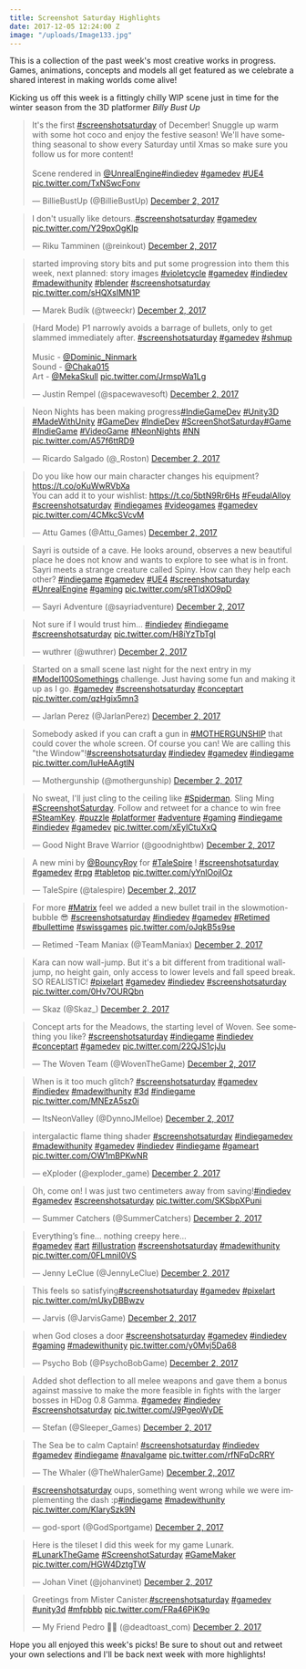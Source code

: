 ```yaml
---
title: Screenshot Saturday Highlights
date: 2017-12-05 12:24:00 Z
image: "/uploads/Image133.jpg"
---
```


This is a collection of the past week's most creative works in progress. Games, animations, concepts and models all get featured as we celebrate a shared interest in making worlds come alive! 

Kicking us off this week is a fittingly chilly WIP scene just in time for the winter season from the 3D platformer *Billy Bust Up*

<blockquote class="twitter-tweet" data-lang="en"><p lang="en" dir="ltr">It&#39;s the first <a href="https://twitter.com/hashtag/screenshotsaturday?src=hash&amp;ref_src=twsrc%5Etfw">#screenshotsaturday</a> of December! Snuggle up warm with some hot coco and enjoy the festive season! We&#39;ll have something seasonal to show every Saturday until Xmas so make sure you follow us for more content! <br><br>Scene rendered in <a href="https://twitter.com/UnrealEngine?ref_src=twsrc%5Etfw">@UnrealEngine</a><a href="https://twitter.com/hashtag/indiedev?src=hash&amp;ref_src=twsrc%5Etfw">#indiedev</a> <a href="https://twitter.com/hashtag/gamedev?src=hash&amp;ref_src=twsrc%5Etfw">#gamedev</a> <a href="https://twitter.com/hashtag/UE4?src=hash&amp;ref_src=twsrc%5Etfw">#UE4</a> <a href="https://t.co/TxNSwcFonv">pic.twitter.com/TxNSwcFonv</a></p>&mdash; BillieBustUp (@BillieBustUp) <a href="https://twitter.com/BillieBustUp/status/937001032403562496?ref_src=twsrc%5Etfw">December 2, 2017</a></blockquote>
<script async src="https://platform.twitter.com/widgets.js" charset="utf-8"></script>

<blockquote class="twitter-tweet" data-lang="en"><p lang="en" dir="ltr">I don&#39;t usually like detours..<a href="https://twitter.com/hashtag/screenshotsaturday?src=hash&amp;ref_src=twsrc%5Etfw">#screenshotsaturday</a> <a href="https://twitter.com/hashtag/gamedev?src=hash&amp;ref_src=twsrc%5Etfw">#gamedev</a> <a href="https://t.co/Y29pxOgKlp">pic.twitter.com/Y29pxOgKlp</a></p>&mdash; Riku Tamminen (@reinkout) <a href="https://twitter.com/reinkout/status/937068151128428545?ref_src=twsrc%5Etfw">December 2, 2017</a></blockquote>
<script async src="https://platform.twitter.com/widgets.js" charset="utf-8"></script>

<blockquote class="twitter-tweet" data-lang="en"><p lang="en" dir="ltr">started improving story bits and put some progression into them this week, next planned: story images <a href="https://twitter.com/hashtag/violetcycle?src=hash&amp;ref_src=twsrc%5Etfw">#violetcycle</a> <a href="https://twitter.com/hashtag/gamedev?src=hash&amp;ref_src=twsrc%5Etfw">#gamedev</a> <a href="https://twitter.com/hashtag/indiedev?src=hash&amp;ref_src=twsrc%5Etfw">#indiedev</a> <a href="https://twitter.com/hashtag/madewithunity?src=hash&amp;ref_src=twsrc%5Etfw">#madewithunity</a> <a href="https://twitter.com/hashtag/blender?src=hash&amp;ref_src=twsrc%5Etfw">#blender</a> <a href="https://twitter.com/hashtag/screenshotsaturday?src=hash&amp;ref_src=twsrc%5Etfw">#screenshotsaturday</a> <a href="https://t.co/sHQXsIMN1P">pic.twitter.com/sHQXsIMN1P</a></p>&mdash; Marek Budík (@tweeckr) <a href="https://twitter.com/tweeckr/status/937069059505565696?ref_src=twsrc%5Etfw">December 2, 2017</a></blockquote>
<script async src="https://platform.twitter.com/widgets.js" charset="utf-8"></script>

<blockquote class="twitter-tweet" data-lang="en"><p lang="en" dir="ltr">(Hard Mode) P1 narrowly avoids a barrage of bullets, only to get slammed immediately after. <a href="https://twitter.com/hashtag/screenshotsaturday?src=hash&amp;ref_src=twsrc%5Etfw">#screenshotsaturday</a> <a href="https://twitter.com/hashtag/gamedev?src=hash&amp;ref_src=twsrc%5Etfw">#gamedev</a> <a href="https://twitter.com/hashtag/shmup?src=hash&amp;ref_src=twsrc%5Etfw">#shmup</a><br><br>Music - <a href="https://twitter.com/Dominic_Ninmark?ref_src=twsrc%5Etfw">@Dominic_Ninmark</a> <br>Sound - <a href="https://twitter.com/Chaka015?ref_src=twsrc%5Etfw">@Chaka015</a> <br>Art - <a href="https://twitter.com/MekaSkull?ref_src=twsrc%5Etfw">@MekaSkull</a> <a href="https://t.co/JrmspWa1Lg">pic.twitter.com/JrmspWa1Lg</a></p>&mdash; Justin Rempel (@spacewavesoft) <a href="https://twitter.com/spacewavesoft/status/937034245783949312?ref_src=twsrc%5Etfw">December 2, 2017</a></blockquote>
<script async src="https://platform.twitter.com/widgets.js" charset="utf-8"></script>

<blockquote class="twitter-tweet" data-lang="en"><p lang="en" dir="ltr">Neon Nights has been making progress<a href="https://twitter.com/hashtag/IndieGameDev?src=hash&amp;ref_src=twsrc%5Etfw">#IndieGameDev</a> <a href="https://twitter.com/hashtag/Unity3D?src=hash&amp;ref_src=twsrc%5Etfw">#Unity3D</a> <a href="https://twitter.com/hashtag/MadeWithUnity?src=hash&amp;ref_src=twsrc%5Etfw">#MadeWithUnity</a> <a href="https://twitter.com/hashtag/GameDev?src=hash&amp;ref_src=twsrc%5Etfw">#GameDev</a> <a href="https://twitter.com/hashtag/IndieDev?src=hash&amp;ref_src=twsrc%5Etfw">#IndieDev</a> <a href="https://twitter.com/hashtag/ScreenShotSaturday?src=hash&amp;ref_src=twsrc%5Etfw">#ScreenShotSaturday</a><a href="https://twitter.com/hashtag/Game?src=hash&amp;ref_src=twsrc%5Etfw">#Game</a> <a href="https://twitter.com/hashtag/IndieGame?src=hash&amp;ref_src=twsrc%5Etfw">#IndieGame</a> <a href="https://twitter.com/hashtag/VideoGame?src=hash&amp;ref_src=twsrc%5Etfw">#VideoGame</a>  <a href="https://twitter.com/hashtag/NeonNights?src=hash&amp;ref_src=twsrc%5Etfw">#NeonNights</a> <a href="https://twitter.com/hashtag/NN?src=hash&amp;ref_src=twsrc%5Etfw">#NN</a> <a href="https://t.co/A57f6ttRD9">pic.twitter.com/A57f6ttRD9</a></p>&mdash; Ricardo Salgado (@_Roston) <a href="https://twitter.com/_Roston/status/936829979232366592?ref_src=twsrc%5Etfw">December 2, 2017</a></blockquote>
<script async src="https://platform.twitter.com/widgets.js" charset="utf-8"></script>

<blockquote class="twitter-tweet" data-lang="en"><p lang="en" dir="ltr">Do you like how our main character changes his equipment?<a href="https://t.co/oKuWwRVbXa">https://t.co/oKuWwRVbXa</a> <br>You can add it to your wishlist: <a href="https://t.co/5btN9Rr6Hs">https://t.co/5btN9Rr6Hs</a> <a href="https://twitter.com/hashtag/FeudalAlloy?src=hash&amp;ref_src=twsrc%5Etfw">#FeudalAlloy</a> <a href="https://twitter.com/hashtag/screenshotsaturday?src=hash&amp;ref_src=twsrc%5Etfw">#screenshotsaturday</a> <a href="https://twitter.com/hashtag/indiegames?src=hash&amp;ref_src=twsrc%5Etfw">#indiegames</a> <a href="https://twitter.com/hashtag/videogames?src=hash&amp;ref_src=twsrc%5Etfw">#videogames</a> <a href="https://twitter.com/hashtag/gamedev?src=hash&amp;ref_src=twsrc%5Etfw">#gamedev</a> <a href="https://t.co/4CMkcSVcvM">pic.twitter.com/4CMkcSVcvM</a></p>&mdash; Attu Games (@Attu_Games) <a href="https://twitter.com/Attu_Games/status/936906102121283584?ref_src=twsrc%5Etfw">December 2, 2017</a></blockquote>
<script async src="https://platform.twitter.com/widgets.js" charset="utf-8"></script>

<blockquote class="twitter-tweet" data-lang="en"><p lang="en" dir="ltr">Sayri is outside of a cave. He looks around, observes a new beautiful place he does not know and wants to explore to see what is in front. Sayri meets a strange creature called Spiny. How can they help each other? <a href="https://twitter.com/hashtag/indiegame?src=hash&amp;ref_src=twsrc%5Etfw">#indiegame</a> <a href="https://twitter.com/hashtag/gamedev?src=hash&amp;ref_src=twsrc%5Etfw">#gamedev</a> <a href="https://twitter.com/hashtag/UE4?src=hash&amp;ref_src=twsrc%5Etfw">#UE4</a> <a href="https://twitter.com/hashtag/screenshotsaturday?src=hash&amp;ref_src=twsrc%5Etfw">#screenshotsaturday</a> <a href="https://twitter.com/hashtag/UnrealEngine?src=hash&amp;ref_src=twsrc%5Etfw">#UnrealEngine</a> <a href="https://twitter.com/hashtag/gaming?src=hash&amp;ref_src=twsrc%5Etfw">#gaming</a> <a href="https://t.co/sRTldXO9pD">pic.twitter.com/sRTldXO9pD</a></p>&mdash; Sayri Adventure (@sayriadventure) <a href="https://twitter.com/sayriadventure/status/937003342752083968?ref_src=twsrc%5Etfw">December 2, 2017</a></blockquote>
<script async src="https://platform.twitter.com/widgets.js" charset="utf-8"></script>

<blockquote class="twitter-tweet" data-lang="en"><p lang="en" dir="ltr">Not sure if I would trust him... <a href="https://twitter.com/hashtag/indiedev?src=hash&amp;ref_src=twsrc%5Etfw">#indiedev</a> <a href="https://twitter.com/hashtag/indiegame?src=hash&amp;ref_src=twsrc%5Etfw">#indiegame</a> <a href="https://twitter.com/hashtag/screenshotsaturday?src=hash&amp;ref_src=twsrc%5Etfw">#screenshotsaturday</a> <a href="https://t.co/H8iYzTbTgl">pic.twitter.com/H8iYzTbTgl</a></p>&mdash; wuthrer (@wuthrer) <a href="https://twitter.com/wuthrer/status/936913504748969984?ref_src=twsrc%5Etfw">December 2, 2017</a></blockquote>
<script async src="https://platform.twitter.com/widgets.js" charset="utf-8"></script>

<blockquote class="twitter-tweet" data-lang="en"><p lang="en" dir="ltr">Started on a small scene last night for the next entry in my <a href="https://twitter.com/hashtag/Model100Somethings?src=hash&amp;ref_src=twsrc%5Etfw">#Model100Somethings</a> challenge. Just having some fun and making it up as I go. <a href="https://twitter.com/hashtag/gamedev?src=hash&amp;ref_src=twsrc%5Etfw">#gamedev</a> <a href="https://twitter.com/hashtag/screenshotsaturday?src=hash&amp;ref_src=twsrc%5Etfw">#screenshotsaturday</a>  <a href="https://twitter.com/hashtag/conceptart?src=hash&amp;ref_src=twsrc%5Etfw">#conceptart</a> <a href="https://t.co/qzHgix5mn3">pic.twitter.com/qzHgix5mn3</a></p>&mdash; Jarlan Perez (@JarlanPerez) <a href="https://twitter.com/JarlanPerez/status/936988356222881792?ref_src=twsrc%5Etfw">December 2, 2017</a></blockquote>
<script async src="https://platform.twitter.com/widgets.js" charset="utf-8"></script>

<blockquote class="twitter-tweet" data-lang="en"><p lang="en" dir="ltr">Somebody asked if you can craft a gun in <a href="https://twitter.com/hashtag/MOTHERGUNSHIP?src=hash&amp;ref_src=twsrc%5Etfw">#MOTHERGUNSHIP</a> that could cover the whole screen. Of course you can! We are calling this &quot;the Window&quot;!<a href="https://twitter.com/hashtag/screenshotsaturday?src=hash&amp;ref_src=twsrc%5Etfw">#screenshotsaturday</a> <a href="https://twitter.com/hashtag/indiedev?src=hash&amp;ref_src=twsrc%5Etfw">#indiedev</a> <a href="https://twitter.com/hashtag/gamedev?src=hash&amp;ref_src=twsrc%5Etfw">#gamedev</a> <a href="https://twitter.com/hashtag/indiegame?src=hash&amp;ref_src=twsrc%5Etfw">#indiegame</a> <a href="https://t.co/luHeAAgtlN">pic.twitter.com/luHeAAgtlN</a></p>&mdash; Mothergunship (@mothergunship) <a href="https://twitter.com/mothergunship/status/937013999119601668?ref_src=twsrc%5Etfw">December 2, 2017</a></blockquote>
<script async src="https://platform.twitter.com/widgets.js" charset="utf-8"></script>

<blockquote class="twitter-tweet" data-lang="en"><p lang="en" dir="ltr">No sweat, I&#39;ll just cling to the ceiling like <a href="https://twitter.com/hashtag/Spiderman?src=hash&amp;ref_src=twsrc%5Etfw">#Spiderman</a>. Sling Ming <a href="https://twitter.com/hashtag/ScreenshotSaturday?src=hash&amp;ref_src=twsrc%5Etfw">#ScreenshotSaturday</a>. Follow and retweet for a chance to win free <a href="https://twitter.com/hashtag/SteamKey?src=hash&amp;ref_src=twsrc%5Etfw">#SteamKey</a>. <a href="https://twitter.com/hashtag/puzzle?src=hash&amp;ref_src=twsrc%5Etfw">#puzzle</a> <a href="https://twitter.com/hashtag/platformer?src=hash&amp;ref_src=twsrc%5Etfw">#platformer</a> <a href="https://twitter.com/hashtag/adventure?src=hash&amp;ref_src=twsrc%5Etfw">#adventure</a> <a href="https://twitter.com/hashtag/gaming?src=hash&amp;ref_src=twsrc%5Etfw">#gaming</a> <a href="https://twitter.com/hashtag/indiegame?src=hash&amp;ref_src=twsrc%5Etfw">#indiegame</a> <a href="https://twitter.com/hashtag/indiedev?src=hash&amp;ref_src=twsrc%5Etfw">#indiedev</a> <a href="https://twitter.com/hashtag/gamedev?src=hash&amp;ref_src=twsrc%5Etfw">#gamedev</a> <a href="https://t.co/xEylCtuXxQ">pic.twitter.com/xEylCtuXxQ</a></p>&mdash; Good Night Brave Warrior (@goodnightbw) <a href="https://twitter.com/goodnightbw/status/937026211401920513?ref_src=twsrc%5Etfw">December 2, 2017</a></blockquote>
<script async src="https://platform.twitter.com/widgets.js" charset="utf-8"></script>

<blockquote class="twitter-tweet" data-lang="en"><p lang="en" dir="ltr">A new mini by <a href="https://twitter.com/BouncyRoy?ref_src=twsrc%5Etfw">@BouncyRoy</a> for <a href="https://twitter.com/hashtag/TaleSpire?src=hash&amp;ref_src=twsrc%5Etfw">#TaleSpire</a> ! <a href="https://twitter.com/hashtag/screenshotsaturday?src=hash&amp;ref_src=twsrc%5Etfw">#screenshotsaturday</a> <a href="https://twitter.com/hashtag/gamedev?src=hash&amp;ref_src=twsrc%5Etfw">#gamedev</a> <a href="https://twitter.com/hashtag/rpg?src=hash&amp;ref_src=twsrc%5Etfw">#rpg</a> <a href="https://twitter.com/hashtag/tabletop?src=hash&amp;ref_src=twsrc%5Etfw">#tabletop</a> <a href="https://t.co/yYnlOojIOz">pic.twitter.com/yYnlOojIOz</a></p>&mdash; TaleSpire (@talespire) <a href="https://twitter.com/talespire/status/937023978803286016?ref_src=twsrc%5Etfw">December 2, 2017</a></blockquote>
<script async src="https://platform.twitter.com/widgets.js" charset="utf-8"></script>

<blockquote class="twitter-tweet" data-lang="en"><p lang="en" dir="ltr">For more <a href="https://twitter.com/hashtag/Matrix?src=hash&amp;ref_src=twsrc%5Etfw">#Matrix</a> feel we added a new bullet trail in the slowmotion-bubble 😎 <a href="https://twitter.com/hashtag/screenshotsaturday?src=hash&amp;ref_src=twsrc%5Etfw">#screenshotsaturday</a> <a href="https://twitter.com/hashtag/indiedev?src=hash&amp;ref_src=twsrc%5Etfw">#indiedev</a> <a href="https://twitter.com/hashtag/gamedev?src=hash&amp;ref_src=twsrc%5Etfw">#gamedev</a> <a href="https://twitter.com/hashtag/Retimed?src=hash&amp;ref_src=twsrc%5Etfw">#Retimed</a> <a href="https://twitter.com/hashtag/bullettime?src=hash&amp;ref_src=twsrc%5Etfw">#bullettime</a> <a href="https://twitter.com/hashtag/swissgames?src=hash&amp;ref_src=twsrc%5Etfw">#swissgames</a> <a href="https://t.co/oJqkB5s9se">pic.twitter.com/oJqkB5s9se</a></p>&mdash; Retimed -Team Maniax (@TeamManiax) <a href="https://twitter.com/TeamManiax/status/937025102734127104?ref_src=twsrc%5Etfw">December 2, 2017</a></blockquote>
<script async src="https://platform.twitter.com/widgets.js" charset="utf-8"></script>

<blockquote class="twitter-tweet" data-lang="en"><p lang="en" dir="ltr">Kara can now wall-jump. But it&#39;s a bit different from traditional wall-jump, no height gain, only access to lower levels and fall speed break. SO REALISTIC! <a href="https://twitter.com/hashtag/pixelart?src=hash&amp;ref_src=twsrc%5Etfw">#pixelart</a> <a href="https://twitter.com/hashtag/gamedev?src=hash&amp;ref_src=twsrc%5Etfw">#gamedev</a> <a href="https://twitter.com/hashtag/indiedev?src=hash&amp;ref_src=twsrc%5Etfw">#indiedev</a> <a href="https://twitter.com/hashtag/screenshotsaturday?src=hash&amp;ref_src=twsrc%5Etfw">#screenshotsaturday</a> <a href="https://t.co/0Hv7OURQbn">pic.twitter.com/0Hv7OURQbn</a></p>&mdash; Skaz (@Skaz_) <a href="https://twitter.com/Skaz_/status/936995819059908610?ref_src=twsrc%5Etfw">December 2, 2017</a></blockquote>
<script async src="https://platform.twitter.com/widgets.js" charset="utf-8"></script>

<blockquote class="twitter-tweet" data-lang="en"><p lang="en" dir="ltr">Concept arts for the Meadows, the starting level of Woven. See something you like? <a href="https://twitter.com/hashtag/screenshotsaturday?src=hash&amp;ref_src=twsrc%5Etfw">#screenshotsaturday</a> <a href="https://twitter.com/hashtag/indiegame?src=hash&amp;ref_src=twsrc%5Etfw">#indiegame</a> <a href="https://twitter.com/hashtag/indiedev?src=hash&amp;ref_src=twsrc%5Etfw">#indiedev</a> <a href="https://twitter.com/hashtag/conceptart?src=hash&amp;ref_src=twsrc%5Etfw">#conceptart</a> <a href="https://twitter.com/hashtag/gamedev?src=hash&amp;ref_src=twsrc%5Etfw">#gamedev</a> <a href="https://t.co/22QJS1cjJu">pic.twitter.com/22QJS1cjJu</a></p>&mdash; The Woven Team (@WovenTheGame) <a href="https://twitter.com/WovenTheGame/status/936978289188593669?ref_src=twsrc%5Etfw">December 2, 2017</a></blockquote>
<script async src="https://platform.twitter.com/widgets.js" charset="utf-8"></script>

<blockquote class="twitter-tweet" data-lang="en"><p lang="en" dir="ltr">When is it too much glitch? <a href="https://twitter.com/hashtag/screenshotsaturday?src=hash&amp;ref_src=twsrc%5Etfw">#screenshotsaturday</a> <a href="https://twitter.com/hashtag/gamedev?src=hash&amp;ref_src=twsrc%5Etfw">#gamedev</a> <a href="https://twitter.com/hashtag/indiedev?src=hash&amp;ref_src=twsrc%5Etfw">#indiedev</a> <a href="https://twitter.com/hashtag/madewithunity?src=hash&amp;ref_src=twsrc%5Etfw">#madewithunity</a> <a href="https://twitter.com/hashtag/3d?src=hash&amp;ref_src=twsrc%5Etfw">#3d</a> <a href="https://twitter.com/hashtag/indiegame?src=hash&amp;ref_src=twsrc%5Etfw">#indiegame</a> <a href="https://t.co/MNEzA5sz0i">pic.twitter.com/MNEzA5sz0i</a></p>&mdash; ItsNeonValley (@DynnoJMelloe) <a href="https://twitter.com/DynnoJMelloe/status/936920289996193793?ref_src=twsrc%5Etfw">December 2, 2017</a></blockquote>
<script async src="https://platform.twitter.com/widgets.js" charset="utf-8"></script>

<blockquote class="twitter-tweet" data-lang="en"><p lang="en" dir="ltr">intergalactic flame thing shader <a href="https://twitter.com/hashtag/screenshotsaturday?src=hash&amp;ref_src=twsrc%5Etfw">#screenshotsaturday</a>  <a href="https://twitter.com/hashtag/indiegamedev?src=hash&amp;ref_src=twsrc%5Etfw">#indiegamedev</a> <a href="https://twitter.com/hashtag/madewithunity?src=hash&amp;ref_src=twsrc%5Etfw">#madewithunity</a> <a href="https://twitter.com/hashtag/gamedev?src=hash&amp;ref_src=twsrc%5Etfw">#gamedev</a> <a href="https://twitter.com/hashtag/indiedev?src=hash&amp;ref_src=twsrc%5Etfw">#indiedev</a> <a href="https://twitter.com/hashtag/indiegame?src=hash&amp;ref_src=twsrc%5Etfw">#indiegame</a> <a href="https://twitter.com/hashtag/gameart?src=hash&amp;ref_src=twsrc%5Etfw">#gameart</a> <a href="https://t.co/OW1mBPKwNR">pic.twitter.com/OW1mBPKwNR</a></p>&mdash; eXploder (@exploder_game) <a href="https://twitter.com/exploder_game/status/936839193564606464?ref_src=twsrc%5Etfw">December 2, 2017</a></blockquote>
<script async src="https://platform.twitter.com/widgets.js" charset="utf-8"></script>

<blockquote class="twitter-tweet" data-lang="en"><p lang="en" dir="ltr">Oh, come on! I was just two centimeters away from saving!<a href="https://twitter.com/hashtag/indiedev?src=hash&amp;ref_src=twsrc%5Etfw">#indiedev</a> <a href="https://twitter.com/hashtag/gamedev?src=hash&amp;ref_src=twsrc%5Etfw">#gamedev</a> <a href="https://twitter.com/hashtag/screenshotsaturday?src=hash&amp;ref_src=twsrc%5Etfw">#screenshotsaturday</a> <a href="https://t.co/SKSbpXPuni">pic.twitter.com/SKSbpXPuni</a></p>&mdash; Summer Catchers (@SummerCatchers) <a href="https://twitter.com/SummerCatchers/status/936968540984406016?ref_src=twsrc%5Etfw">December 2, 2017</a></blockquote>
<script async src="https://platform.twitter.com/widgets.js" charset="utf-8"></script>

<blockquote class="twitter-tweet" data-lang="en"><p lang="en" dir="ltr">Everything’s fine… nothing creepy here… <br> <a href="https://twitter.com/hashtag/gamedev?src=hash&amp;ref_src=twsrc%5Etfw">#gamedev</a> <a href="https://twitter.com/hashtag/art?src=hash&amp;ref_src=twsrc%5Etfw">#art</a> <a href="https://twitter.com/hashtag/illustration?src=hash&amp;ref_src=twsrc%5Etfw">#illustration</a> <a href="https://twitter.com/hashtag/screenshotsaturday?src=hash&amp;ref_src=twsrc%5Etfw">#screenshotsaturday</a> <a href="https://twitter.com/hashtag/madewithunity?src=hash&amp;ref_src=twsrc%5Etfw">#madewithunity</a> <a href="https://t.co/0FLmniI0VS">pic.twitter.com/0FLmniI0VS</a></p>&mdash; Jenny LeClue (@JennyLeClue) <a href="https://twitter.com/JennyLeClue/status/936972228247240705?ref_src=twsrc%5Etfw">December 2, 2017</a></blockquote>
<script async src="https://platform.twitter.com/widgets.js" charset="utf-8"></script>

<blockquote class="twitter-tweet" data-lang="en"><p lang="en" dir="ltr">This feels so satisfying<a href="https://twitter.com/hashtag/screenshotsaturday?src=hash&amp;ref_src=twsrc%5Etfw">#screenshotsaturday</a> <a href="https://twitter.com/hashtag/gamedev?src=hash&amp;ref_src=twsrc%5Etfw">#gamedev</a> <a href="https://twitter.com/hashtag/pixelart?src=hash&amp;ref_src=twsrc%5Etfw">#pixelart</a> <a href="https://t.co/mUkyDBBwzv">pic.twitter.com/mUkyDBBwzv</a></p>&mdash; Jarvis (@JarvisGame) <a href="https://twitter.com/JarvisGame/status/936890685629673472?ref_src=twsrc%5Etfw">December 2, 2017</a></blockquote>
<script async src="https://platform.twitter.com/widgets.js" charset="utf-8"></script>

<blockquote class="twitter-tweet" data-lang="en"><p lang="en" dir="ltr">when God closes a door <a href="https://twitter.com/hashtag/screenshotsaturday?src=hash&amp;ref_src=twsrc%5Etfw">#screenshotsaturday</a> <a href="https://twitter.com/hashtag/gamedev?src=hash&amp;ref_src=twsrc%5Etfw">#gamedev</a> <a href="https://twitter.com/hashtag/indiedev?src=hash&amp;ref_src=twsrc%5Etfw">#indiedev</a> <a href="https://twitter.com/hashtag/gaming?src=hash&amp;ref_src=twsrc%5Etfw">#gaming</a> <a href="https://twitter.com/hashtag/madewithunity?src=hash&amp;ref_src=twsrc%5Etfw">#madewithunity</a> <a href="https://t.co/y0Mvj5Da68">pic.twitter.com/y0Mvj5Da68</a></p>&mdash; Psycho Bob (@PsychoBobGame) <a href="https://twitter.com/PsychoBobGame/status/936961269369683969?ref_src=twsrc%5Etfw">December 2, 2017</a></blockquote>
<script async src="https://platform.twitter.com/widgets.js" charset="utf-8"></script>

<blockquote class="twitter-tweet" data-lang="en"><p lang="en" dir="ltr">Added shot deflection to all melee weapons and gave them a bonus against massive to make the more feasible in fights with the larger bosses in HDog 0.8 Gamma. <a href="https://twitter.com/hashtag/gamedev?src=hash&amp;ref_src=twsrc%5Etfw">#gamedev</a> <a href="https://twitter.com/hashtag/indiedev?src=hash&amp;ref_src=twsrc%5Etfw">#indiedev</a> <a href="https://twitter.com/hashtag/screenshotsaturday?src=hash&amp;ref_src=twsrc%5Etfw">#screenshotsaturday</a> <a href="https://t.co/J9PgeoWyDE">pic.twitter.com/J9PgeoWyDE</a></p>&mdash; Stefan (@Sleeper_Games) <a href="https://twitter.com/Sleeper_Games/status/936969648289042432?ref_src=twsrc%5Etfw">December 2, 2017</a></blockquote>
<script async src="https://platform.twitter.com/widgets.js" charset="utf-8"></script>

<blockquote class="twitter-tweet" data-lang="en"><p lang="en" dir="ltr">The Sea be to calm Captain! <a href="https://twitter.com/hashtag/screenshotsaturday?src=hash&amp;ref_src=twsrc%5Etfw">#screenshotsaturday</a> <a href="https://twitter.com/hashtag/indiedev?src=hash&amp;ref_src=twsrc%5Etfw">#indiedev</a> <a href="https://twitter.com/hashtag/gamedev?src=hash&amp;ref_src=twsrc%5Etfw">#gamedev</a> <a href="https://twitter.com/hashtag/indiegame?src=hash&amp;ref_src=twsrc%5Etfw">#indiegame</a> <a href="https://twitter.com/hashtag/navalgame?src=hash&amp;ref_src=twsrc%5Etfw">#navalgame</a> <a href="https://t.co/rfNFqDcRRY">pic.twitter.com/rfNFqDcRRY</a></p>&mdash; The Whaler (@TheWhalerGame) <a href="https://twitter.com/TheWhalerGame/status/936958644847038466?ref_src=twsrc%5Etfw">December 2, 2017</a></blockquote>
<script async src="https://platform.twitter.com/widgets.js" charset="utf-8"></script>

<blockquote class="twitter-tweet" data-lang="en"><p lang="en" dir="ltr"><a href="https://twitter.com/hashtag/screenshotsaturday?src=hash&amp;ref_src=twsrc%5Etfw">#screenshotsaturday</a> oups, something went wrong while we were implementing the dash :p<a href="https://twitter.com/hashtag/indiegame?src=hash&amp;ref_src=twsrc%5Etfw">#indiegame</a> <a href="https://twitter.com/hashtag/madewithunity?src=hash&amp;ref_src=twsrc%5Etfw">#madewithunity</a> <a href="https://t.co/KIarySzk9N">pic.twitter.com/KIarySzk9N</a></p>&mdash; god-sport (@GodSportgame) <a href="https://twitter.com/GodSportgame/status/936967834663604225?ref_src=twsrc%5Etfw">December 2, 2017</a></blockquote>
<script async src="https://platform.twitter.com/widgets.js" charset="utf-8"></script>

<blockquote class="twitter-video" data-lang="en"><p lang="en" dir="ltr">Here is the tileset I did this week for my game Lunark. <a href="https://twitter.com/hashtag/LunarkTheGame?src=hash&amp;ref_src=twsrc%5Etfw">#LunarkTheGame</a> <a href="https://twitter.com/hashtag/ScreenshotSaturday?src=hash&amp;ref_src=twsrc%5Etfw">#ScreenshotSaturday</a> <a href="https://twitter.com/hashtag/GameMaker?src=hash&amp;ref_src=twsrc%5Etfw">#GameMaker</a> <a href="https://t.co/HGW4DztgTW">pic.twitter.com/HGW4DztgTW</a></p>&mdash; Johan Vinet (@johanvinet) <a href="https://twitter.com/johanvinet/status/936966569548279808?ref_src=twsrc%5Etfw">December 2, 2017</a></blockquote>
<script async src="https://platform.twitter.com/widgets.js" charset="utf-8"></script>

<blockquote class="twitter-tweet" data-lang="en"><p lang="en" dir="ltr">Greetings from Mister Canister.<a href="https://twitter.com/hashtag/screenshotsaturday?src=hash&amp;ref_src=twsrc%5Etfw">#screenshotsaturday</a> <a href="https://twitter.com/hashtag/gamedev?src=hash&amp;ref_src=twsrc%5Etfw">#gamedev</a> <a href="https://twitter.com/hashtag/unity3d?src=hash&amp;ref_src=twsrc%5Etfw">#unity3d</a> <a href="https://twitter.com/hashtag/mfpbbb?src=hash&amp;ref_src=twsrc%5Etfw">#mfpbbb</a> <a href="https://t.co/FRa46PiK9o">pic.twitter.com/FRa46PiK9o</a></p>&mdash; My Friend Pedro 🔫🍌 (@deadtoast_com) <a href="https://twitter.com/deadtoast_com/status/936958891597873152?ref_src=twsrc%5Etfw">December 2, 2017</a></blockquote>
<script async src="https://platform.twitter.com/widgets.js" charset="utf-8"></script>

Hope you all enjoyed this week's picks! Be sure to shout out and retweet your own selections and I'll be back next week with more highlights! 